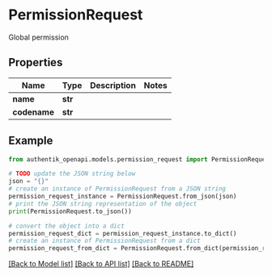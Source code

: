 # PermissionRequest

Global permission

## Properties

Name | Type | Description | Notes
------------ | ------------- | ------------- | -------------
**name** | **str** |  | 
**codename** | **str** |  | 

## Example

```python
from authentik_openapi.models.permission_request import PermissionRequest

# TODO update the JSON string below
json = "{}"
# create an instance of PermissionRequest from a JSON string
permission_request_instance = PermissionRequest.from_json(json)
# print the JSON string representation of the object
print(PermissionRequest.to_json())

# convert the object into a dict
permission_request_dict = permission_request_instance.to_dict()
# create an instance of PermissionRequest from a dict
permission_request_from_dict = PermissionRequest.from_dict(permission_request_dict)
```
[[Back to Model list]](../README.md#documentation-for-models) [[Back to API list]](../README.md#documentation-for-api-endpoints) [[Back to README]](../README.md)



